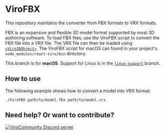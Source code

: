# ViroFBX

This repository maintains the converter from FBX formats to VRX formats.

FBX is an expansive and flexible 3D model format supported by most 3D authoring software. To load FBX files, use the ViroFBX script to convert the FBX file into a VRX file. The VRX file can then be loaded using [`<Viro3DObject>`](https://docs.viromedia.com/docs/3d-objects). The ViroFBX script for macOS can found in your project's `node_modules/react-viro/bin` directory.

This branch is for **macOS**. Support for Linux is in the [`linux-support`](https://github.com/ViroCommunity/ViroFBX/tree/linux-support) branch.

## How to use
The following example shows how to convert a model into VRX format:

```
./ViroFBX path/to/model.fbx path/to/model.vrx
```

## Need help? Or want to contribute?
<a href="https://discord.gg/H3ksm5NhzT">
   <img src="https://discordapp.com/api/guilds/774471080713781259/widget.png?style=banner2" alt="ViroCommunity Discord server"/>
</a>

